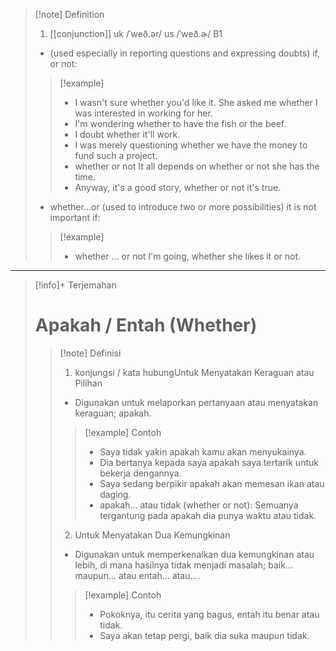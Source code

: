 >[!note] Definition
>1. [[conjunction]]
uk  /ˈweð.ər/ us  /ˈweð.ɚ/
B1
>- (used especially in reporting questions and expressing doubts) if, or not:
> > [!example] 
> > - I wasn't sure whether you'd like it.
> >   She asked me whether I was interested in working for her.
> > - I'm wondering whether to have the fish or the beef.
> > - I doubt whether it'll work.
> > - I was merely questioning whether we have the money to fund such a project.
> > - whether or not It all depends on whether or not she has the time.
> > - Anyway, it's a good story, whether or not it's true.
>- whether...or
>  (used to introduce two or more possibilities) it is not important if:
> > [!example] 
> > - whether ... or not I'm going, whether she likes it or not.

---

>[!info]+ Terjemahan
> # Apakah / Entah (Whether)
> > [!note] Definisi
> > 1. konjungsi / kata hubungUntuk Menyatakan Keraguan atau Pilihan
> > - Digunakan untuk melaporkan pertanyaan atau menyatakan keraguan; apakah.
> > > [!example] Contoh
> > > - Saya tidak yakin apakah kamu akan menyukainya.
> > > - Dia bertanya kepada saya apakah saya tertarik untuk bekerja dengannya.
> > > - Saya sedang berpikir apakah akan memesan ikan atau daging.
> > > - apakah... atau tidak (whether or not): Semuanya tergantung pada apakah dia punya waktu atau tidak.
> > 2. Untuk Menyatakan Dua Kemungkinan
> > - Digunakan untuk memperkenalkan dua kemungkinan atau lebih, di mana hasilnya tidak menjadi masalah; baik... maupun... atau entah... atau....
> > > [!example] Contoh
> > > - Pokoknya, itu cerita yang bagus, entah itu benar atau tidak.
> > > - Saya akan tetap pergi, baik dia suka maupun tidak.

